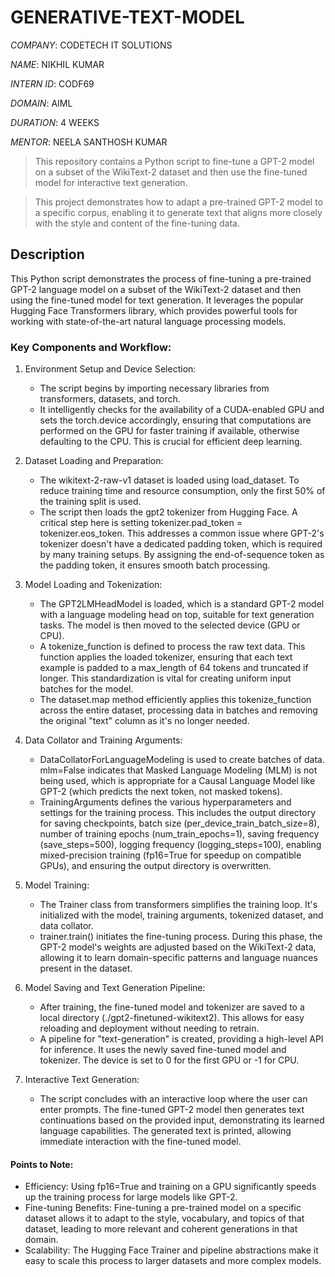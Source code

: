 # GENERATIVE-TEXT-MODEL

*COMPANY*: CODETECH IT SOLUTIONS

*NAME*: NIKHIL KUMAR

*INTERN ID*: CODF69

*DOMAIN*: AIML

*DURATION*: 4 WEEKS

*MENTOR*: NEELA SANTHOSH KUMAR

> This repository contains a Python script to fine-tune a GPT-2 model on a subset of the WikiText-2 dataset and then use the fine-tuned model for interactive text generation.

> This project demonstrates how to adapt a pre-trained GPT-2 model to a specific corpus, enabling it to generate text that aligns more closely with the style and content of the fine-tuning data.

##   Description

This Python script demonstrates the process of fine-tuning a pre-trained GPT-2 language model on a subset of the WikiText-2 dataset and then using the fine-tuned model for text generation. It leverages the popular Hugging Face Transformers library, which provides powerful tools for working with state-of-the-art natural language processing models.

### Key Components and Workflow:

1. Environment Setup and Device Selection:
    * The script begins by importing necessary libraries from transformers, datasets, and torch.
    * It intelligently checks for the availability of a CUDA-enabled GPU and sets the torch.device accordingly, ensuring that computations are performed on the GPU for faster training if available, otherwise defaulting to the CPU. This is crucial for efficient deep learning.

2. Dataset Loading and Preparation:
    * The wikitext-2-raw-v1 dataset is loaded using load_dataset. To reduce training time and resource consumption, only the first 50% of the training split is used.
    * The script then loads the gpt2 tokenizer from Hugging Face. A critical step here is setting tokenizer.pad_token = tokenizer.eos_token. This addresses a common issue where GPT-2's tokenizer doesn't have a dedicated padding token, which is required by many training setups. By assigning the end-of-sequence token as the padding token, it ensures smooth batch processing.

3. Model Loading and Tokenization:
    * The GPT2LMHeadModel is loaded, which is a standard GPT-2 model with a language modeling head on top, suitable for text generation tasks. The model is then moved to the selected device (GPU or CPU).
    * A tokenize_function is defined to process the raw text data. This function applies the loaded tokenizer, ensuring that each text example is padded to a max_length of 64 tokens and truncated if longer. This standardization is vital for creating uniform input batches for the model.
    * The dataset.map method efficiently applies this tokenize_function across the entire dataset, processing data in batches and removing the original "text" column as it's no longer needed.

4. Data Collator and Training Arguments:
    * DataCollatorForLanguageModeling is used to create batches of data. mlm=False indicates that Masked Language Modeling (MLM) is not being used, which is appropriate for a Causal Language Model like GPT-2 (which predicts the next token, not masked tokens).
    * TrainingArguments defines the various hyperparameters and settings for the training process. This includes the output directory for saving checkpoints, batch size (per_device_train_batch_size=8), number of training epochs (num_train_epochs=1), saving frequency (save_steps=500), logging frequency (logging_steps=100), enabling mixed-precision training (fp16=True for speedup on compatible GPUs), and ensuring the output directory is overwritten.

5. Model Training:
    * The Trainer class from transformers simplifies the training loop. It's initialized with the model, training arguments, tokenized dataset, and data collator.
    * trainer.train() initiates the fine-tuning process. During this phase, the GPT-2 model's weights are adjusted based on the WikiText-2 data, allowing it to learn domain-specific patterns and language nuances present in the dataset.

6. Model Saving and Text Generation Pipeline:
    * After training, the fine-tuned model and tokenizer are saved to a local directory (./gpt2-finetuned-wikitext2). This allows for easy reloading and deployment without needing to retrain.
    * A pipeline for "text-generation" is created, providing a high-level API for inference. It uses the newly saved fine-tuned model and tokenizer. The device is set to 0 for the first GPU or -1 for CPU.

7. Interactive Text Generation:
    * The script concludes with an interactive loop where the user can enter prompts. The fine-tuned GPT-2 model then generates text continuations based on the provided input, demonstrating its learned language capabilities. The generated text is printed, allowing immediate interaction with the fine-tuned model.

#### Points to Note:

* Efficiency: Using fp16=True and training on a GPU significantly speeds up the training process for large models like GPT-2.
* Fine-tuning Benefits: Fine-tuning a pre-trained model on a specific dataset allows it to adapt to the style, vocabulary, and topics of that dataset, leading to more relevant and coherent generations in that domain.
* Scalability: The Hugging Face Trainer and pipeline abstractions make it easy to scale this process to larger datasets and more complex models.





























